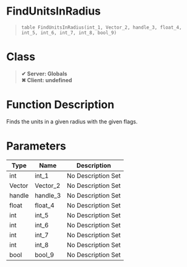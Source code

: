 # FindUnitsInRadius
> `table FindUnitsInRadius(int_1, Vector_2, handle_3, float_4, int_5, int_6, int_7, int_8, bool_9)`
# Class
> __✔ Server: Globals__  
> __✖ Client: undefined__  
# Function Description
Finds the units in a given radius with the given flags.
# Parameters
Type|Name|Description
--|--|--
int|int_1|No Description Set
Vector|Vector_2|No Description Set
handle|handle_3|No Description Set
float|float_4|No Description Set
int|int_5|No Description Set
int|int_6|No Description Set
int|int_7|No Description Set
int|int_8|No Description Set
bool|bool_9|No Description Set
